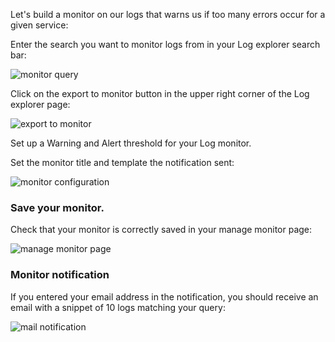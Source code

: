 Let's build a monitor on our logs that warns us if too many errors occur for a given service:

Enter the search you want to monitor logs from in your Log explorer search bar:

![monitor query]()

Click on the export to monitor button in the upper right corner of the Log explorer page:

![export to monitor](https://raw.githubusercontent.com/l0k0ms/workshops/master/log-workshop-2/images/export_to_monitor.png)

Set up a Warning and Alert threshold for your Log monitor.

Set the monitor title and template the notification sent:

![monitor configuration]()

### Save your monitor.

Check that your monitor is correctly saved in your manage monitor page:

![manage monitor page]()

### Monitor notification

If you entered your email address in the notification, you should receive an email with a snippet of 10 logs matching your query:

![mail notification]()
